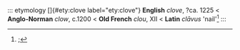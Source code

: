 ::: etymology
[]{#ety:clove label="ety:clove"} **English** *clove*, ?ca. 1225 \<
**Anglo-Norman** *clow*, c.1200 \< **Old French** *clou*, XII \<
**Latin** *clāvus* 'nail'[^1]
:::

[^1]: ;
